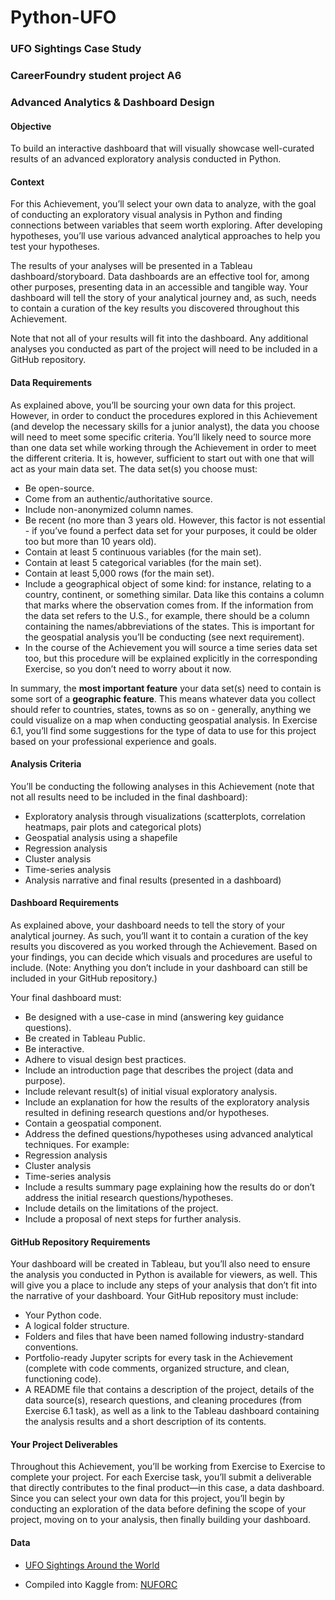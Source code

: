 # Python-UFO

### UFO Sightings Case Study
### CareerFoundry student project A6
### Advanced Analytics & Dashboard Design
#### Objective
To build an interactive dashboard that will visually showcase well-curated results of an
advanced exploratory analysis conducted in Python.
#### Context
For this Achievement, you’ll select your own data to analyze, with the goal of conducting an
exploratory visual analysis in Python and finding connections between variables that seem
worth exploring. After developing hypotheses, you’ll use various advanced analytical
approaches to help you test your hypotheses.

The results of your analyses will be presented in a Tableau dashboard/storyboard. Data
dashboards are an effective tool for, among other purposes, presenting data in an accessible
and tangible way. Your dashboard will tell the story of your analytical journey and, as such,
needs to contain a curation of the key results you discovered throughout this Achievement.

Note that not all of your results will fit into the dashboard. Any additional analyses you
conducted as part of the project will need to be included in a GitHub repository.
#### Data Requirements
As explained above, you’ll be sourcing your own data for this project. However, in order to
conduct the procedures explored in this Achievement (and develop the necessary skills for a
junior analyst), the data you choose will need to meet some specific criteria. You’ll likely need to
source more than one data set while working through the Achievement in order to meet the
different criteria. It is, however, sufficient to start out with one that will act as your main data set.
The data set(s) you choose must:
- Be open-source.
- Come from an authentic/authoritative source.
- Include non-anonymized column names.
- Be recent (no more than 3 years old. However, this factor is not essential - if you’ve
found a perfect data set for your purposes, it could be older too but more than 10 years
old).
- Contain at least 5 continuous variables (for the main set).
- Contain at least 5 categorical variables (for the main set).
- Contain at least 5,000 rows (for the main set).
- Include a geographical object of some kind: for instance, relating to a country, continent,
or something similar. Data like this contains a column that marks where the observation
comes from. If the information from the data set refers to the U.S., for example, there
should be a column containing the names/abbreviations of the states. This is important
for the geospatial analysis you’ll be conducting (see next requirement).
- In the course of the Achievement you will source a time series data set too, but this
procedure will be explained explicitly in the corresponding Exercise, so you don’t need to
worry about it now.

In summary, the **most important feature** your data set(s) need to contain is some sort of a
**geographic feature**. This means whatever data you collect should refer to countries, states,
towns as so on - generally, anything we could visualize on a map when conducting geospatial
analysis. In Exercise 6.1, you’ll find some suggestions for the type of data to use for this project
based on your professional experience and goals.
#### Analysis Criteria
You’ll be conducting the following analyses in this Achievement (note that not all results need to
be included in the final dashboard):
- Exploratory analysis through visualizations (scatterplots, correlation heatmaps, pair plots
and categorical plots)
- Geospatial analysis using a shapefile
- Regression analysis
- Cluster analysis
- Time-series analysis
- Analysis narrative and final results (presented in a dashboard)
#### Dashboard Requirements
As explained above, your dashboard needs to tell the story of your analytical journey. As such,
you’ll want it to contain a curation of the key results you discovered as you worked through the
Achievement. Based on your findings, you can decide which visuals and procedures are useful
to include. (Note: Anything you don’t include in your dashboard can still be included in your
GitHub repository.)

Your final dashboard must:
- Be designed with a use-case in mind (answering key guidance questions).
- Be created in Tableau Public.
- Be interactive.
- Adhere to visual design best practices.
- Include an introduction page that describes the project (data and purpose).
- Include relevant result(s) of initial visual exploratory analysis.
- Include an explanation for how the results of the exploratory analysis resulted in defining
research questions and/or hypotheses.
- Contain a geospatial component.
- Address the defined questions/hypotheses using advanced analytical techniques. For
example:
- Regression analysis
- Cluster analysis
- Time-series analysis
- Include a results summary page explaining how the results do or don’t address the initial
research questions/hypotheses.
- Include details on the limitations of the project.
- Include a proposal of next steps for further analysis.
#### GitHub Repository Requirements
Your dashboard will be created in Tableau, but you’ll also need to ensure the analysis you
conducted in Python is available for viewers, as well. This will give you a place to include any
steps of your analysis that don’t fit into the narrative of your dashboard. Your GitHub repository
must include:
- Your Python code.
- A logical folder structure.
- Folders and files that have been named following industry-standard conventions.
- Portfolio-ready Jupyter scripts for every task in the Achievement (complete with code
comments, organized structure, and clean, functioning code).
- A README file that contains a description of the project, details of the data source(s),
research questions, and cleaning procedures (from Exercise 6.1 task), as well as a link
to the Tableau dashboard containing the analysis results and a short description of its
contents.
#### Your Project Deliverables
Throughout this Achievement, you’ll be working from Exercise to Exercise to complete your
project. For each Exercise task, you’ll submit a deliverable that directly contributes to the final
product—in this case, a data dashboard. Since you can select your own data for this project,
you’ll begin by conducting an exploration of the data before defining the scope of your project,
moving on to your analysis, then finally building your dashboard.
#### Data

- [UFO Sightings Around the World](https://www.kaggle.com/datasets/camnugent/ufo-sightings-around-the-world)

- Compiled into Kaggle from: [NUFORC](https://nuforc.org/)
